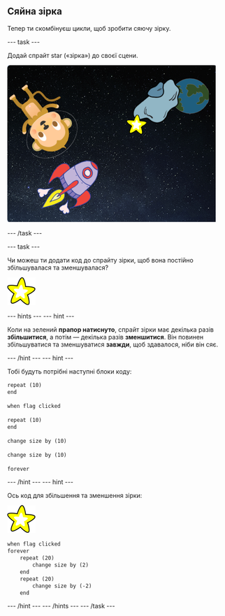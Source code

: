 ## Сяйна зірка

Тепер ти скомбінуєш цикли, щоб зробити сяючу зірку.

--- task ---

Додай спрайт star («зірка») до своєї сцени.

![Додавання спрайту зірки](images/space-star-sprite.png)

--- /task ---

--- task ---

Чи можеш ти додати код до спрайту зірки, щоб вона постійно збільшувалася та зменшувалася?

![Тестування зірки, що сяє](images/sprite-star.png)

--- hints ---
--- hint ---

Коли на зелений **прапор натиснуто**, спрайт зірки має декілька разів **збільшитися**, а потім — декілька разів **зменшитися**. Він повинен збільшуватися та зменшуватися **завжди**, щоб здавалося, ніби він сяє.

--- /hint ---
--- hint ---

Тобі будуть потрібні наступні блоки коду:

```blocks3
repeat (10)
end

when flag clicked

repeat (10)
end

change size by (10)

change size by (10)

forever
```

--- /hint ---
--- hint ---

Ось код для збільшення та зменшення зірки:

![Спрайт зірки](images/sprite-star.png)

```blocks3
when flag clicked
forever
    repeat (20)
        change size by (2)
    end
    repeat (20)
        change size by (-2)
    end

```

--- /hint ---
--- /hints ---
--- /task ---